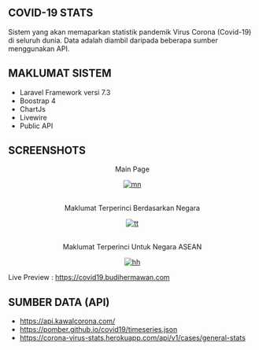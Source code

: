 

## COVID-19 STATS

Sistem yang akan memaparkan statistik pandemik Virus Corona (Covid-19) di seluruh dunia. Data adalah diambil daripada beberapa sumber menggunakan API.

## MAKLUMAT SISTEM

- Laravel Framework versi 7.3
- Boostrap 4
- ChartJs
- Livewire
- Public API


## SCREENSHOTS
<center>
<p>Main Page</P>
<a href="https://ibb.co/Wt2qPq2"><img src="https://i.ibb.co/nCLZnZL/mn.png" alt="mn" border="0"></a>
<br>
<br>

<p>Maklumat Terperinci Berdasarkan Negara</p>
<a href="https://ibb.co/mHmtkqW"><img src="https://i.ibb.co/7GHVPWm/tt.png" alt="tt" border="0"></a>
<br>
<br>

<p>Maklumat Terperinci Untuk Negara ASEAN</p>

<a href="https://ibb.co/nM1Pgsv"><img src="https://i.ibb.co/N2NTV6P/hh.png" alt="hh" border="0"></a>
</center>

Live Preview : <a href="https://covid19.budihermawan.com">https://covid19.budihermawan.com</a>

## SUMBER DATA (API)

- https://api.kawalcorona.com/
- https://pomber.github.io/covid19/timeseries.json
- https://corona-virus-stats.herokuapp.com/api/v1/cases/general-stats


